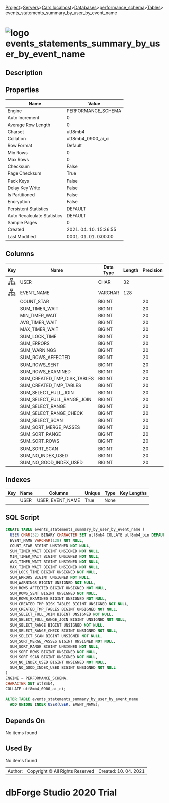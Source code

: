 [Project](../../../../../startpage.md)>[Servers](../../../../Servers.md)>[Cars.localhost](../../../Cars.localhost.md)>[Databases](../../Databases.md)>[performance_schema](../performance_schema.md)>[Tables](Tables.md)>events_statements_summary_by_user_by_event_name


# ![logo](../../../../../Images/table64.svg) events_statements_summary_by_user_by_event_name

## <a name="#Description"></a>Description
> 
## <a name="#Properties"></a>Properties
|Name|Value|
|---|---|
|Engine|PERFORMANCE_SCHEMA|
|Auto Increment|0|
|Average Row Length|0|
|Charset|utf8mb4|
|Collation|utf8mb4_0900_ai_ci|
|Row Format|Default|
|Min Rows|0|
|Max Rows|0|
|Checksum|False|
|Page Checksum|True|
|Pack Keys|False|
|Delay Key Write|False|
|Is Partitioned|False|
|Encryption|False|
|Persistent Statistics|DEFAULT|
|Auto Recalculate Statistics|DEFAULT|
|Sample Pages|0|
|Created|2021. 04. 10. 15:36:55|
|Last Modified|0001. 01. 01. 0:00:00|


## <a name="#Columns"></a>Columns
|Key|Name|Data Type|Length|Precision|Scale|Unsigned|Zerofill|Binary|Not Null|Auto Increment|Default|Virtual|Description|
|:---:|---|---|---|---|---|---|---|---|---|---|---|---|---|
|[![Indexes USER](../../../../../Images/index.svg)](#Indexes)|USER|CHAR|32|||False|False|True|False|False|NULL|False||
|[![Indexes USER](../../../../../Images/index.svg)](#Indexes)|EVENT_NAME|VARCHAR|128|||False|False|False|True|False||False||
||COUNT_STAR|BIGINT||20||True|False|False|True|False||False||
||SUM_TIMER_WAIT|BIGINT||20||True|False|False|True|False||False||
||MIN_TIMER_WAIT|BIGINT||20||True|False|False|True|False||False||
||AVG_TIMER_WAIT|BIGINT||20||True|False|False|True|False||False||
||MAX_TIMER_WAIT|BIGINT||20||True|False|False|True|False||False||
||SUM_LOCK_TIME|BIGINT||20||True|False|False|True|False||False||
||SUM_ERRORS|BIGINT||20||True|False|False|True|False||False||
||SUM_WARNINGS|BIGINT||20||True|False|False|True|False||False||
||SUM_ROWS_AFFECTED|BIGINT||20||True|False|False|True|False||False||
||SUM_ROWS_SENT|BIGINT||20||True|False|False|True|False||False||
||SUM_ROWS_EXAMINED|BIGINT||20||True|False|False|True|False||False||
||SUM_CREATED_TMP_DISK_TABLES|BIGINT||20||True|False|False|True|False||False||
||SUM_CREATED_TMP_TABLES|BIGINT||20||True|False|False|True|False||False||
||SUM_SELECT_FULL_JOIN|BIGINT||20||True|False|False|True|False||False||
||SUM_SELECT_FULL_RANGE_JOIN|BIGINT||20||True|False|False|True|False||False||
||SUM_SELECT_RANGE|BIGINT||20||True|False|False|True|False||False||
||SUM_SELECT_RANGE_CHECK|BIGINT||20||True|False|False|True|False||False||
||SUM_SELECT_SCAN|BIGINT||20||True|False|False|True|False||False||
||SUM_SORT_MERGE_PASSES|BIGINT||20||True|False|False|True|False||False||
||SUM_SORT_RANGE|BIGINT||20||True|False|False|True|False||False||
||SUM_SORT_ROWS|BIGINT||20||True|False|False|True|False||False||
||SUM_SORT_SCAN|BIGINT||20||True|False|False|True|False||False||
||SUM_NO_INDEX_USED|BIGINT||20||True|False|False|True|False||False||
||SUM_NO_GOOD_INDEX_USED|BIGINT||20||True|False|False|True|False||False||

## <a name="#Indexes"></a>Indexes
|Key|Name|Columns|Unique|Type|Key Lengths|
|:---:|---|---|---|---|---|
||USER|USER, EVENT_NAME|True|None||

## <a name="#SqlScript"></a>SQL Script
```SQL
CREATE TABLE events_statements_summary_by_user_by_event_name (
  USER CHAR(32) BINARY CHARACTER SET utf8mb4 COLLATE utf8mb4_bin DEFAULT NULL,
  EVENT_NAME VARCHAR(128) NOT NULL,
  COUNT_STAR BIGINT UNSIGNED NOT NULL,
  SUM_TIMER_WAIT BIGINT UNSIGNED NOT NULL,
  MIN_TIMER_WAIT BIGINT UNSIGNED NOT NULL,
  AVG_TIMER_WAIT BIGINT UNSIGNED NOT NULL,
  MAX_TIMER_WAIT BIGINT UNSIGNED NOT NULL,
  SUM_LOCK_TIME BIGINT UNSIGNED NOT NULL,
  SUM_ERRORS BIGINT UNSIGNED NOT NULL,
  SUM_WARNINGS BIGINT UNSIGNED NOT NULL,
  SUM_ROWS_AFFECTED BIGINT UNSIGNED NOT NULL,
  SUM_ROWS_SENT BIGINT UNSIGNED NOT NULL,
  SUM_ROWS_EXAMINED BIGINT UNSIGNED NOT NULL,
  SUM_CREATED_TMP_DISK_TABLES BIGINT UNSIGNED NOT NULL,
  SUM_CREATED_TMP_TABLES BIGINT UNSIGNED NOT NULL,
  SUM_SELECT_FULL_JOIN BIGINT UNSIGNED NOT NULL,
  SUM_SELECT_FULL_RANGE_JOIN BIGINT UNSIGNED NOT NULL,
  SUM_SELECT_RANGE BIGINT UNSIGNED NOT NULL,
  SUM_SELECT_RANGE_CHECK BIGINT UNSIGNED NOT NULL,
  SUM_SELECT_SCAN BIGINT UNSIGNED NOT NULL,
  SUM_SORT_MERGE_PASSES BIGINT UNSIGNED NOT NULL,
  SUM_SORT_RANGE BIGINT UNSIGNED NOT NULL,
  SUM_SORT_ROWS BIGINT UNSIGNED NOT NULL,
  SUM_SORT_SCAN BIGINT UNSIGNED NOT NULL,
  SUM_NO_INDEX_USED BIGINT UNSIGNED NOT NULL,
  SUM_NO_GOOD_INDEX_USED BIGINT UNSIGNED NOT NULL
)
ENGINE = PERFORMANCE_SCHEMA,
CHARACTER SET utf8mb4,
COLLATE utf8mb4_0900_ai_ci;

ALTER TABLE events_statements_summary_by_user_by_event_name 
  ADD UNIQUE INDEX USER(USER, EVENT_NAME);
```

## <a name="#DependsOn"></a>Depends On
No items found

## <a name="#UsedBy"></a>Used By
No items found

||||
|---|---|---|
|Author: |Copyright © All Rights Reserved|Created: 10. 04. 2021|
# dbForge Studio 2020 Trial